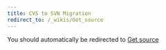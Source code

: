 ```yaml
---
title: CVS to SVN Migration
redirect_to: /_wikis/Get_source
---
```


You should automatically be redirected to [Get source](/_wikis/Get_source)
